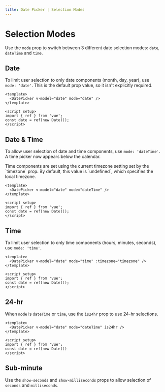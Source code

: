 ```yaml
---
title: Date Picker | Selection Modes
---
```


# Selection Modes

Use the `mode` prop to switch between 3 different date selection modes: `date`, `dateTime` and `time`.

## Date

To limit user selection to only date components (month, day, year), use `mode: 'date'`. This is the default prop value, so it isn't explicitly required.

<DateWithValue mode="date" />

```vue
<template>
  <DatePicker v-model="date" mode="date" />
</template>

<script setup>
import { ref } from 'vue';
const date = ref(new Date());
</script>
```

## Date & Time

To allow user selection of date and time components, use `mode: 'dateTime'`. A time picker now appears below the calendar.

<BaseAlert info>
  Time components are set using the current timezone setting set by the `timezone` prop. By default, this value is `undefined`, which specifies the local timezone.
</BaseAlert>

<DateWithValue mode="dateTime" />

```vue
<template>
  <DatePicker v-model="date" mode="dateTime" />
</template>

<script setup>
import { ref } from 'vue';
const date = ref(new Date());
</script>
```

## Time

To limit user selection to only time components (hours, minutes, seconds), use `mode: 'time'`.

<DateWithValue mode="time" />

```vue
<template>
  <DatePicker v-model="date" mode="time" :timezone="timezone" />
</template>

<script setup>
import { ref } from 'vue';
const date = ref(new Date());
</script>
```

## 24-hr

When `mode` is `dateTime` or `time`, use the `is24hr` prop to use 24-hr selections.

<DateWithValue mode="dateTime" is24hr />

```vue
<template>
  <DatePicker v-model="date" mode="dateTime" is24hr />
</template>

<script setup>
import { ref } from 'vue';
const date = ref(new Date())
</script>
```

## Sub-minute

Use the `show-seconds` and `show-milliseconds` props to allow selection of `seconds` and `milliseconds`.

<DateWithValue mode="dateTime" is24hr show-seconds show-milliseconds />